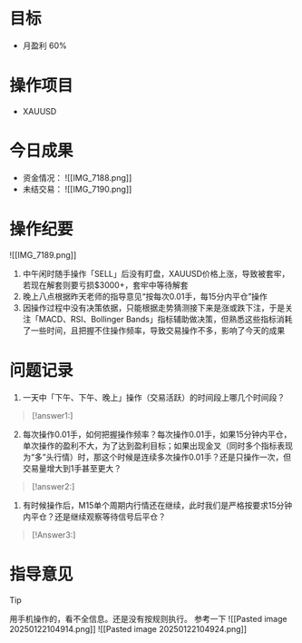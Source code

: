 # 目标
- 月盈利 60%
# 操作项目
- XAUUSD
# 今日成果
- 资金情况：
	![[IMG_7188.png]]
- 未结交易：
	![[IMG_7190.png]]

# 操作纪要
![[IMG_7189.png]]
1. 中午闲时随手操作「SELL」后没有盯盘，XAUUSD价格上涨，导致被套牢，若现在解套则要亏损$3000+，套牢中等待解套
2. 晚上八点根据昨天老师的指导意见“按每次0.01手，每15分内平仓”操作
3. 因操作过程中没有决策依据，只能根据走势猜测接下来是涨或跌下注，于是关注「MACD、RSI、Bollinger Bands」指标辅助做决策，但熟悉这些指标消耗了一些时间，且把握不住操作频率，导致交易操作不多，影响了今天的成果

# 问题记录
1. 一天中「下午、下午、晚上」操作（交易活跃）的时间段上哪几个时间段？
> [!answer1:] 
>  
2. 每次操作0.01手，如何把握操作频率？每次操作0.01手，如果15分钟内平仓，单次操作的盈利不大，为了达到盈利目标；如果出现金叉（同时多个指标表现为“多”头行情）时，那这个时候是连续多次操作0.01手？还是只操作一次，但交易量增大到1手甚至更大？
> [!answer2:] 
> 

1. 有时候操作后，M15单个周期内行情还在继续，此时我们是严格按要求15分钟内平仓？还是继续观察等待信号后平仓？
> [!Answer3:] 
>  

# 指导意见
 > [!tip] 
>  用手机操作的，看不全信息。还是没有按规则执行。
>  参考一下
>  ![[Pasted image 20250122104914.png]]
>  ![[Pasted image 20250122104924.png]]
